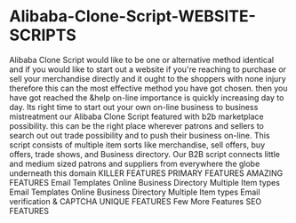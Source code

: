 # Alibaba-Clone-Script-WEBSITE-SCRIPTS
Alibaba Clone Script would like to be one or alternative method identical and if you would like to start out a website if you're reaching to purchase or sell your merchandise directly and it ought to the shoppers with none injury therefore this can the most effective method you have got chosen. then you have got reached the &help on-line importance is quickly increasing day to day. Its right time to start out your own on-line business to business mistreatment our Alibaba Clone Script featured with b2b marketplace possibility. this can be the right place wherever patrons and sellers to search out out trade possibility and to push their business on-line. This script consists of multiple item sorts like merchandise, sell offers, buy offers, trade shows, and Business directory. Our B2B script connects little and medium sized patrons and suppliers from everywhere the globe underneath this domain
KILLER FEATURES
PRIMARY FEATURES
AMAZING FEATURES
Email Templates
Online Business Directory
Multiple Item types
Email Templates
Online Business Directory
Multiple Item types
Email verification & CAPTCHA
UNIQUE FEATURES
Few More Features
SEO FEATURES
